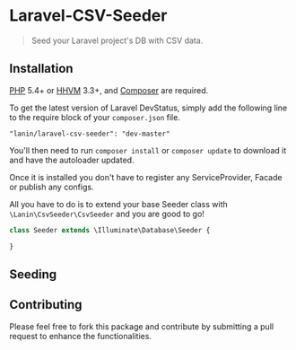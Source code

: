 # Laravel-CSV-Seeder
> Seed your Laravel project's DB with CSV data. 

## Installation

[PHP](https://php.net) 5.4+ or [HHVM](http://hhvm.com) 3.3+, and [Composer](https://getcomposer.org) are required.

To get the latest version of Laravel DevStatus, simply add the following line to the require block of your `composer.json` file.

```
"lanin/laravel-csv-seeder": "dev-master"
```

You'll then need to run `composer install` or `composer update` to download it and have the autoloader updated.

Once it is installed you don't have to register any ServiceProvider, Facade or publish any configs.

All you have to do is to extend your base Seeder class with `\Lanin\CsvSeeder\CsvSeeder` and you are good to go!

```php
class Seeder extends \Illuminate\Database\Seeder {

}
```

## Seeding


## Contributing

Please feel free to fork this package and contribute by submitting a pull request to enhance the functionalities.